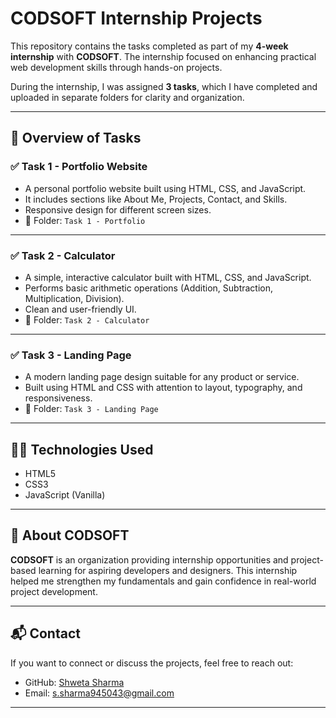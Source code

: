 # CODSOFT Internship Projects

This repository contains the tasks completed as part of my **4-week internship** with **CODSOFT**. The internship focused on enhancing practical web development skills through hands-on projects.

During the internship, I was assigned **3 tasks**, which I have completed and uploaded in separate folders for clarity and organization.

---

## 📌 Overview of Tasks

### ✅ Task 1 - Portfolio Website
- A personal portfolio website built using HTML, CSS, and JavaScript.
- It includes sections like About Me, Projects, Contact, and Skills.
- Responsive design for different screen sizes.
- 📁 Folder: `Task 1 - Portfolio`

---

### ✅ Task 2 - Calculator
- A simple, interactive calculator built with HTML, CSS, and JavaScript.
- Performs basic arithmetic operations (Addition, Subtraction, Multiplication, Division).
- Clean and user-friendly UI.
- 📁 Folder: `Task 2 - Calculator`

---

### ✅ Task 3 - Landing Page
- A modern landing page design suitable for any product or service.
- Built using HTML and CSS with attention to layout, typography, and responsiveness.
- 📁 Folder: `Task 3 - Landing Page`

---

## 🧑‍💻 Technologies Used
- HTML5  
- CSS3  
- JavaScript (Vanilla)

---

## 🔗 About CODSOFT
**CODSOFT** is an organization providing internship opportunities and project-based learning for aspiring developers and designers. This internship helped me strengthen my fundamentals and gain confidence in real-world project development.

---

## 📬 Contact
If you want to connect or discuss the projects, feel free to reach out:

- GitHub: [Shweta Sharma](https://github.com/alien007http)
- Email: s.sharma945043@gmail.com

---

